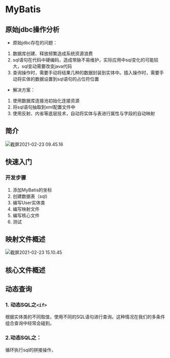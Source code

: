 # MyBatis

## 原始jdbc操作分析

- 原始jdbc存在的问题：

1. 数据库创建、释放频繁造成系统资源浪费
2. sql语句在代码中硬编码，造成带脉不易维护，实际应用中sql变化的可能较大，sql变动需要改变java代码
3. 查询操作时，需要手动将结果几种的数据封装到实体中。插入操作时，需要手动将实体的数据设置到sql语句的占位符位置

- 解决方案：

1. 使用数据库连接池初始化连接资源
2. 将sql语句抽取到xml配置文件中
3. 使用反射、内省等底层技术，自动将实体与表进行属性与字段的自动映射

## 简介

![截屏2021-02-23 09.45.16](https://cdn.jsdelivr.net/gh/chenruida/image@master/uPic/%E6%88%AA%E5%B1%8F2021-02-23%2009.45.16rq65U9.png)

## 快速入门

### 开发步骤

1. 添加MyBatis的坐标
2. 创建数据表（sql)
3. 编写User实体类
4. 编写映射文件
5. 编写核心文件
6. 测试

## 映射文件概述

![截屏2021-02-23 15.10.45](https://cdn.jsdelivr.net/gh/chenruida/image@master/uPic/%E6%88%AA%E5%B1%8F2021-02-23%2015.10.45RjbdsW.png)

## 核心文件概述

## 动态查询

### 1. 动态SQL之```<if>```

根据实体类的不同取值，使用不同的SQL语句进行查询。这种情况在我们的多条件组合查询中经常会碰到。

### 2.动态SQL之<foreach>：

循环执行sql的拼接操作， 





